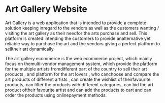 # Art Gallery Website

<P>
Art Gallery is a web application that is intended to provide a complete solution keeping inregard to the vendors as well as the customers wanting / visiting the art gallery as their needfor the arts purchase and sell. This platform is created intending the customers to provide analternative yet reliable way to purchase the art and the vendors giving a perfect platform to selltheir art dynamically.
</p>

<p>
The art gallery ecommerce is the web ecommerce project, which mainly focus on themulti-vendor management system, which provide the platform for the multiple artists fromdifferent part of the country to sell their art products , and platform for the art lovers , who canchoose and compare the art products of different artists , can create the wishlist of theirfavourite products, can filter the products with different categories, can bid the art product oftheir favourite artist and can add the products to cart and can order the products using onlinepayment methods.
</p>
